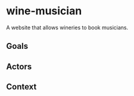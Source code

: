 wine-musician
==============
A website that allows wineries to book musicians.

Goals
-------


Actors
--------



Context
--------


